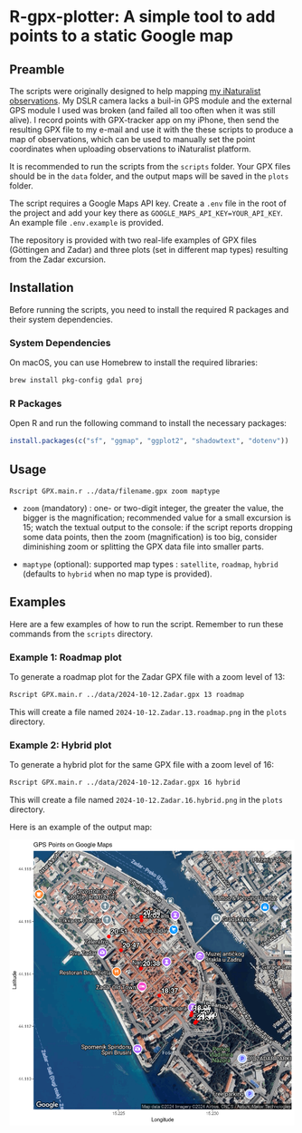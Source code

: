 # R-gpx-plotter: A simple tool to add points to a static Google map

## Preamble

The scripts were originally designed to help mapping [my iNaturalist observations](https://www.inaturalist.org/people/alexei_kouprianov). My DSLR camera lacks a buil-in GPS module and the external GPS module I used was broken (and failed all too often when it was still alive). I record points with GPX-tracker app on my iPhone, then send the resulting GPX file to my e-mail and use it with the these scripts to produce a map of observations, which can be used to manually set the point coordinates when uploading observations to iNaturalist platform.

It is recommended to run the scripts from the `scripts` folder. Your GPX files should be in the `data` folder, and the output maps will be saved in the `plots` folder.

The script requires a Google Maps API key. Create a `.env` file in the root of the project and add your key there as `GOOGLE_MAPS_API_KEY=YOUR_API_KEY`. An example file `.env.example` is provided.

The repository is provided with two real-life examples of GPX files (Göttingen and Zadar) and three plots (set in different map types) resulting from the Zadar excursion.

## Installation

Before running the scripts, you need to install the required R packages and their system dependencies.

### System Dependencies

On macOS, you can use Homebrew to install the required libraries:

```bash
brew install pkg-config gdal proj
```

### R Packages

Open R and run the following command to install the necessary packages:

```R
install.packages(c("sf", "ggmap", "ggplot2", "shadowtext", "dotenv"))
```



## Usage

    Rscript GPX.main.r ../data/filename.gpx zoom maptype

- `zoom` (mandatory) : one- or two-digit integer, the greater the value, the bigger is the magnification; recommended value for a small excursion is 15; watch the textual output to the console: if the script reports dropping some data points, then the zoom (magnification) is too big, consider diminishing zoom or splitting the GPX data file into smaller parts.

- `maptype` (optional): supported map types : `satellite`, `roadmap`, `hybrid` (defaults to `hybrid` when no map type is provided).

## Examples

Here are a few examples of how to run the script. Remember to run these commands from the `scripts` directory.

### Example 1: Roadmap plot

To generate a roadmap plot for the Zadar GPX file with a zoom level of 13:

```bash
Rscript GPX.main.r ../data/2024-10-12.Zadar.gpx 13 roadmap
```

This will create a file named `2024-10-12.Zadar.13.roadmap.png` in the `plots` directory.

### Example 2: Hybrid plot

To generate a hybrid plot for the same GPX file with a zoom level of 16:

```bash
Rscript GPX.main.r ../data/2024-10-12.Zadar.gpx 16 hybrid
```

This will create a file named `2024-10-12.Zadar.16.hybrid.png` in the `plots` directory.

Here is an example of the output map:

![Zadar, hybrid](plots/2024-10-12.Zadar.hybrid.png)
